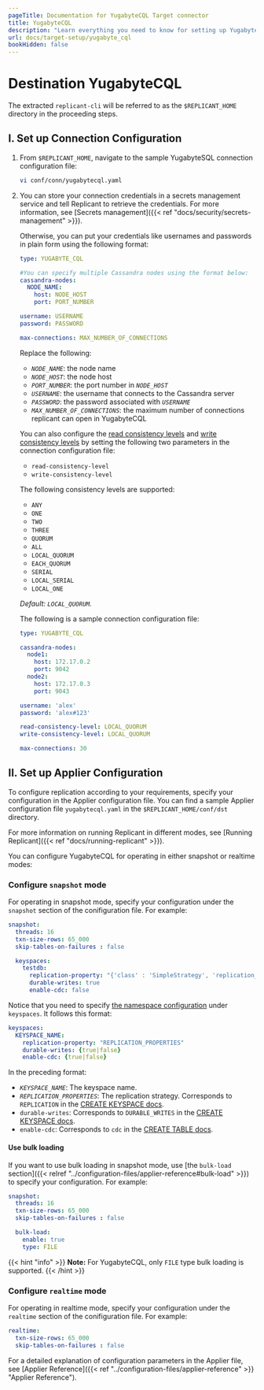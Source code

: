 ```yaml
---
pageTitle: Documentation for YugabyteCQL Target connector
title: YugabyteCQL
description: "Learn everything you need to know for setting up YugabyteCQL as data Target for your data pipelines using Arcion Yugabyte connector."
url: docs/target-setup/yugabyte_cql
bookHidden: false
---
```

# Destination YugabyteCQL

The extracted `replicant-cli` will be referred to as the `$REPLICANT_HOME` directory in the proceeding steps.

## I. Set up Connection Configuration

1. From `$REPLICANT_HOME`, navigate to the sample YugabyteSQL connection configuration file:
    ```BASH
    vi conf/conn/yugabytecql.yaml
    ```
2. You can store your connection credentials in a secrets management service and tell Replicant to retrieve the credentials. For more information, see [Secrets management]({{< ref "docs/security/secrets-management" >}}). 
    
    Otherwise, you can put your credentials like usernames and passwords in plain form using the following format:

    ```YAML
    type: YUGABYTE_CQL

    #You can specify multiple Cassandra nodes using the format below:
    cassandra-nodes:
      NODE_NAME:
        host: NODE_HOST
        port: PORT_NUMBER
    
    username: USERNAME
    password: PASSWORD

    max-connections: MAX_NUMBER_OF_CONNECTIONS 
    ```

    Replace the following:

    - *`NODE_NAME`*: the node name
    - *`NODE_HOST`*: the node host
    - *`PORT_NUMBER`*: the port number in *`NODE_HOST`*
    - *`USERNAME`*: the username that connects to the Cassandra server
    - *`PASSWORD`*: the password associated with *`USERNAME`*
    - *`MAX_NUMBER_OF_CONNECTIONS`*: the maximum number of connections replicant can open in YugabyteCQL

    You can also configure the [read consistency levels](https://docs.datastax.com/en/cassandra-oss/3.0/cassandra/dml/dmlConfigConsistency.html#Readconsistencylevels) and [write consistency levels](https://docs.datastax.com/en/cassandra-oss/3.0/cassandra/dml/dmlConfigConsistency.html#Writeconsistencylevels) by setting the following two parameters in the connection configuration file:

    - `read-consistency-level`
    - `write-consistency-level`

    The following consistency levels are supported:

     - `ANY`
     - `ONE`
     - `TWO`
     - `THREE`
     - `QUORUM`
     - `ALL`
     - `LOCAL_QUORUM `
     - `EACH_QUORUM`
     - `SERIAL`
     - `LOCAL_SERIAL`
     - `LOCAL_ONE`

    *Default: `LOCAL_QUORUM`.*

    The following is a sample connection configuration file:

    ```YAML
    type: YUGABYTE_CQL

    cassandra-nodes:
      node1:
        host: 172.17.0.2
        port: 9042
      node2: 
        host: 172.17.0.3 
        port: 9043

    username: 'alex'
    password: 'alex#123'

    read-consistency-level: LOCAL_QUORUM 
    write-consistency-level: LOCAL_QUORUM

    max-connections: 30
    ```

## II. Set up Applier Configuration
To configure replication according to your requirements, specify your configuration in the Applier configuration file. You can find a sample Applier configuration file `yugabytecql.yaml` in the `$REPLICANT_HOME/conf/dst` directory.

For more information on running Replicant in different modes, see [Running Replicant]({{< ref "docs/running-replicant" >}}).

You can configure YugabyteCQL for operating in either snapshot or realtime modes:

### Configure `snapshot` mode
For operating in snapshot mode, specify your configuration under the `snapshot` section of the conifiguration file. For example:

```YAML
snapshot:
  threads: 16
  txn-size-rows: 65_000
  skip-tables-on-failures : false

  keyspaces:
    testdb:
      replication-property: "{'class' : 'SimpleStrategy', 'replication_factor' : 1}"
      durable-writes: true
      enable-cdc: false
```

Notice that you need to specify [the namespace configuration](https://docs.datastax.com/en/cql-oss/3.3/cql/cql_reference/cqlCreateKeyspace.html) under `keyspaces`. It follows this format:

```YAML
keyspaces:
  KEYSPACE_NAME:                                   
    replication-property: "REPLICATION_PROPERTIES"  
    durable-writes: {true|false}
    enable-cdc: {true|false}
```

In the preceding format:

- *`KEYSPACE_NAME`*: The keyspace name.
- *`REPLICATION_PROPERTIES`*: The replication strategy. Corresponds to `REPLICATION` in the [CREATE KEYSPACE docs](https://docs.datastax.com/en/cql-oss/3.3/cql/cql_reference/cqlCreateKeyspace.html).
- `durable-writes`: Corresponds to `DURABLE_WRITES` in the [CREATE KEYSPACE docs](https://docs.datastax.com/en/cql-oss/3.3/cql/cql_reference/cqlCreateKeyspace.html).
- `enable-cdc`: Corresponds to `cdc` in the [CREATE TABLE docs](https://docs.datastax.com/en/cql-oss/3.3/cql/cql_reference/cqlCreateTable.html#cqlCreateTable).

#### Use bulk loading
If you want to use bulk loading in snapshot mode, use [the `bulk-load` section]({{< relref "../configuration-files/applier-reference#bulk-load" >}}) to specify your configuration. For example:

```YAML
snapshot:
  threads: 16
  txn-size-rows: 65_000
  skip-tables-on-failures : false

  bulk-load:
    enable: true
    type: FILE
```

{{< hint "info" >}}
**Note:** For YugabyteCQL, only `FILE` type bulk loading is supported.
{{< /hint >}}

### Configure `realtime` mode
For operating in realtime mode, specify your configuration under the `realtime` section of the conifiguration file. For example:

```YAML
realtime:
  txn-size-rows: 65_000
  skip-tables-on-failures : false
```

For a detailed explanation of configuration parameters in the Applier file, see [Applier Reference]({{< ref "../configuration-files/applier-reference" >}} "Applier Reference").

